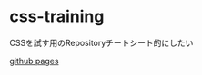 # css-training
CSSを試す用のRepositoryチートシート的にしたい


[github pages]([url](https://krs1.github.io/css-training))
